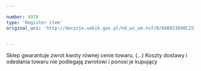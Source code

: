 ```yaml
---

number: 4978
type: 'Register item'
original_uri: 'http://decyzje.uokik.gov.pl/nd_wz_um.nsf/0/66B923D40C25378EC1257B8F002E7C19?OpenDocument'


---
```


Sklep gwarantuje zwrot kwoty równej cenie towaru, (...) Koszty dostawy i odesłania towaru nie podlegają zwrotowi i ponosi je kupujący
